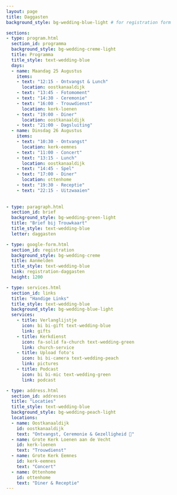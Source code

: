```yaml
---
layout: page
title: Daggasten
background_style: bg-wedding-blue-light # for registration form

sections:
- type: program.html
  section_id: programma
  background_style: bg-wedding-creme-light
  title: Programma
  title_style: text-wedding-blue
  days:
  - name: Maandag 25 Augustus
    items: 
    - text: "12:15 - Ontvangst & Lunch"
      location: oostkanaaldijk
    - text: "13:45 - Fotomoment"
    - text: "14:30 - Ceremonie"
    - text: "16:00 - Trouwdienst"
      location: kerk-loenen
    - text: "19:00 - Diner"
      location: oostkanaaldijk
    - text: "21:00 - Dagsluiting"
  - name: Dinsdag 26 Augustus
    items: 
    - text: "10:30 - Ontvangst"
      location: kerk-eemnes
    - text: "11:00 - Concert"
    - text: "13:15 - Lunch"
      location: oostkanaaldijk
    - text: "14:45 - Spel"
    - text: "17:00 - Diner"
      location: ottenhome
    - text: "19:30 - Receptie"
    - text: "22:15 - Uitzwaaien"
  
  
- type: paragraph.html
  section_id: brief
  background_style: bg-wedding-green-light
  title: "Brief bij Trouwkaart"
  title_style: text-wedding-blue
  letter: daggasten

- type: google-form.html
  section_id: registration
  background_style: bg-wedding-creme
  title: Aanmelden
  title_style: text-wedding-blue
  link: registration-daggasten
  height: 1200

- type: services.html
  section_id: links
  title: "Handige Links"
  title_style: text-wedding-blue
  background_style: bg-wedding-blue-light
  services:
    - title: Verlanglijstje
      icon: bi bi-gift text-wedding-blue
      link: gifts 
    - title: Kerkdienst
      icon: fa-solid fa-church text-wedding-green
      link: church-service 
    - title: Upload foto's
      icon: bi bi-camera text-wedding-peach
      link: pictures 
    - title: Podcast
      icon: bi bi-mic text-wedding-green
      link: podcast

- type: address.html
  section_id: addresses
  title: "Locaties"
  title_style: text-wedding-blue
  background_style: bg-wedding-peach-light
  locations:
  - name: Oostkanaaldijk
    id: oostkanaaldijk
    text: "Ontvangst, Ceremonie & Gezelligheid 🎉"
  - name: Grote Kerk Loenen aan de Vecht
    id: kerk-loenen
    text: "Trouwdienst"
  - name: Grote Kerk Eemnes
    id: kerk-eemnes
    text: "Concert"
  - name: Ottenhome
    id: ottenhome
    text: "Diner & Receptie"
---
```


<!-- Background managed at page level -->

